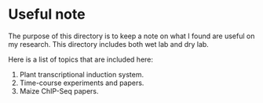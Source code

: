 # Useful note

The purpose of this directory is to keep a note on what I found are useful on my research. This directory includes both wet lab and dry lab. 

Here is a list of topics that are included here:

1. Plant transcriptional induction system. 
2. Time-course experiments and papers.
3. Maize ChIP-Seq papers.



